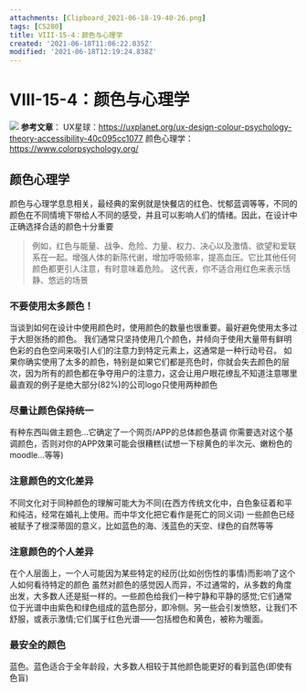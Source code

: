 ```yaml
---
attachments: [Clipboard_2021-06-18-19-40-26.png]
tags: [CS280]
title: VIII-15-4：颜色与心理学
created: '2021-06-18T11:06:22.035Z'
modified: '2021-06-18T12:19:24.838Z'
---
```


# VIII-15-4：颜色与心理学
![](@attachment/Clipboard_2021-06-18-19-40-26.png)
**参考文章**：
UX星球：https://uxplanet.org/ux-design-colour-psychology-theory-accessibility-40c095cc1077
颜色心理学：https://www.colorpsychology.org/

## 颜色心理学
颜色与心理学息息相关，最经典的案例就是快餐店的红色、忧郁蓝调等等，不同的颜色在不同情境下带给人不同的感受，并且可以影响人们的情绪。因此，在设计中正确选择合适的颜色十分重要
> 例如，红色与能量、战争、危险、力量、权力、决心以及激情、欲望和爱联系在一起。增强人体的新陈代谢，增加呼吸频率，提高血压。它比其他任何颜色都更引人注意，有时意味着危险。
这代表，你不适合用红色来表示恬静、悠远的场景

### 不要使用太多颜色！
当谈到如何在设计中使用颜色时，使用颜色的数量也很重要。最好避免使用太多过于大胆张扬的颜色。
我们通常只坚持使用几个颜色，并倾向于使用大量带有鲜明色彩的白色空间来吸引人们的注意力到特定元素上，这通常是一种行动号召。
如果你确实使用了太多的颜色，特别是如果它们都是亮色时，你就会失去颜色的层次，因为所有的颜色都在争夺用户的注意力，这会让用户眼花缭乱不知道注意哪里
最直观的例子是绝大部分(82%)的公司logo只使用两种颜色

### 尽量让颜色保持统一
有种东西叫做主题色...它确定了一个网页/APP的总体颜色基调
你需要选对这个基调颜色，否则对你的APP效果可能会很糟糕(试想一下棕黄色的半次元、嫩粉色的moodle...等等)

### 注意颜色的文化差异
不同文化对于同种颜色的理解可能大为不同(在西方传统文化中，白色象征着和平和纯洁，经常在婚礼上使用。而中华文化把它看作是死亡的同义词)
一些颜色已经被赋予了根深蒂固的意义，比如蓝色的海、浅蓝色的天空、绿色的自然等等

### 注意颜色的个人差异
在个人层面上，一个人可能因为某些特定的经历(比如创伤性的事情)而影响了这个人如何看待特定的颜色
虽然对颜色的感觉因人而异，不过通常的，从多数的角度出发，大多数人还是挺一样的。一些颜色给我们一种宁静和平静的感觉;它们通常位于光谱中由紫色和绿色组成的蓝色部分，即冷侧。另一些会引发愤怒，让我们不舒服，或表示激情;它们属于红色光谱——包括橙色和黄色，被称为暖面。

### 最安全的颜色
蓝色。蓝色适合于全年龄段，大多数人相较于其他颜色能更好的看到蓝色(即使有色盲)
